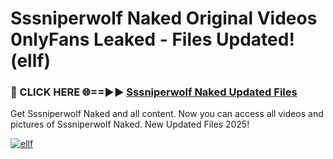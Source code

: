 # Sssniperwolf Naked Original Videos 0nlyFans Leaked - Files Updated! (ellf)

<h3>🔴 CLICK HERE 🌐==►► <a href="https://tinyurl.com/yckcrads" rel="nofollow">Sssniperwolf Naked Updated Files</a></h3>

Get Sssniperwolf Naked and all content. Now you can access all videos and pictures of Sssniperwolf Naked. New Updated Files 2025!

[![ellf](https://i.imgur.com/hpKpOFt.gif)](https://tinyurl.com/yckcrads)
